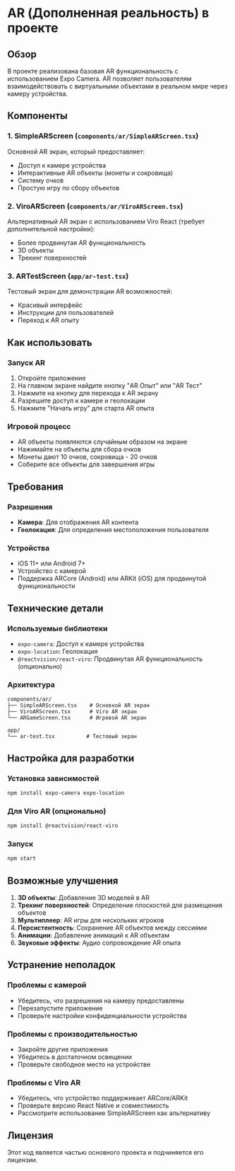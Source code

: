 # AR (Дополненная реальность) в проекте

## Обзор

В проекте реализована базовая AR функциональность с использованием Expo Camera. AR позволяет пользователям взаимодействовать с виртуальными объектами в реальном мире через камеру устройства.

## Компоненты

### 1. SimpleARScreen (`components/ar/SimpleARScreen.tsx`)
Основной AR экран, который предоставляет:
- Доступ к камере устройства
- Интерактивные AR объекты (монеты и сокровища)
- Систему очков
- Простую игру по сбору объектов

### 2. ViroARScreen (`components/ar/ViroARScreen.tsx`)
Альтернативный AR экран с использованием Viro React (требует дополнительной настройки):
- Более продвинутая AR функциональность
- 3D объекты
- Трекинг поверхностей

### 3. ARTestScreen (`app/ar-test.tsx`)
Тестовый экран для демонстрации AR возможностей:
- Красивый интерфейс
- Инструкции для пользователей
- Переход к AR опыту

## Как использовать

### Запуск AR
1. Откройте приложение
2. На главном экране найдите кнопку "AR Опыт" или "AR Тест"
3. Нажмите на кнопку для перехода к AR экрану
4. Разрешите доступ к камере и геолокации
5. Нажмите "Начать игру" для старта AR опыта

### Игровой процесс
- AR объекты появляются случайным образом на экране
- Нажимайте на объекты для сбора очков
- Монеты дают 10 очков, сокровища - 20 очков
- Соберите все объекты для завершения игры

## Требования

### Разрешения
- **Камера**: Для отображения AR контента
- **Геолокация**: Для определения местоположения пользователя

### Устройства
- iOS 11+ или Android 7+
- Устройство с камерой
- Поддержка ARCore (Android) или ARKit (iOS) для продвинутой функциональности

## Технические детали

### Используемые библиотеки
- `expo-camera`: Доступ к камере устройства
- `expo-location`: Геолокация
- `@reactvision/react-viro`: Продвинутая AR функциональность (опционально)

### Архитектура
```
components/ar/
├── SimpleARScreen.tsx    # Основной AR экран
├── ViroARScreen.tsx      # Viro AR экран
└── ARGameScreen.tsx      # Игровой AR экран

app/
└── ar-test.tsx          # Тестовый экран
```

## Настройка для разработки

### Установка зависимостей
```bash
npm install expo-camera expo-location
```

### Для Viro AR (опционально)
```bash
npm install @reactvision/react-viro
```

### Запуск
```bash
npm start
```

## Возможные улучшения

1. **3D объекты**: Добавление 3D моделей в AR
2. **Трекинг поверхностей**: Определение плоскостей для размещения объектов
3. **Мультиплеер**: AR игры для нескольких игроков
4. **Персистентность**: Сохранение AR объектов между сессиями
5. **Анимации**: Добавление анимаций к AR объектам
6. **Звуковые эффекты**: Аудио сопровождение AR опыта

## Устранение неполадок

### Проблемы с камерой
- Убедитесь, что разрешения на камеру предоставлены
- Перезапустите приложение
- Проверьте настройки конфиденциальности устройства

### Проблемы с производительностью
- Закройте другие приложения
- Убедитесь в достаточном освещении
- Проверьте свободное место на устройстве

### Проблемы с Viro AR
- Убедитесь, что устройство поддерживает ARCore/ARKit
- Проверьте версию React Native и совместимость
- Рассмотрите использование SimpleARScreen как альтернативу

## Лицензия

Этот код является частью основного проекта и подчиняется его лицензии.

